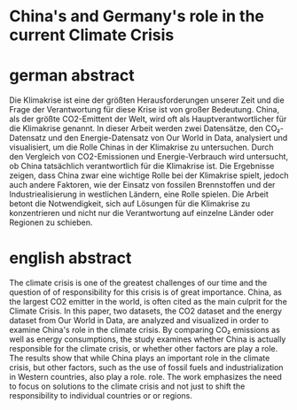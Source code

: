 # China's and Germany's role in the current Climate Crisis 

# german abstract

Die Klimakrise ist eine der größten Herausforderungen unserer Zeit und die Frage
der Verantwortung für diese Krise ist von großer Bedeutung. China, als der
größte CO2-Emittent der Welt, wird oft als Hauptverantwortlicher für die
Klimakrise genannt. In dieser Arbeit werden zwei Datensätze, den CO₂-Datensatz
und den Energie-Datensatz von Our World in Data, analysiert und visualisiert, um
die Rolle Chinas in der Klimakrise zu untersuchen. Durch den Vergleich von
CO2-Emissionen  und Energie-Verbrauch wird untersucht, ob
China tatsächlich verantwortlich für die Klimakrise ist. 
Die Ergebnisse zeigen, dass China zwar eine wichtige Rolle
bei der Klimakrise spielt, jedoch auch andere Faktoren, wie der Einsatz von
fossilen Brennstoffen und der Industriealisierung in westlichen Ländern, eine
Rolle spielen. Die Arbeit betont die Notwendigkeit, sich auf Lösungen für die
Klimakrise zu konzentrieren und nicht nur die Verantwortung auf einzelne Länder
oder Regionen zu schieben.

# english abstract

The climate crisis is one of the greatest challenges of our time and the question of
of responsibility for this crisis is of great importance. China, as the
largest CO2 emitter in the world, is often cited as the main culprit for the
Climate Crisis. In this paper, two datasets, the CO2 dataset
and the energy dataset from Our World in Data, are analyzed and visualized in order to
examine China's role in the climate crisis. By comparing
CO₂ emissions as well as energy consumptions, the study examines whether
China is actually responsible for the climate crisis, or whether other factors are
play a role. The results show that while China plays an important role
in the climate crisis, but other factors, such as the use of
fossil fuels and industrialization in Western countries, also play a role.
role. The work emphasizes the need to focus on solutions to the
climate crisis and not just to shift the responsibility to individual countries or
or regions.
